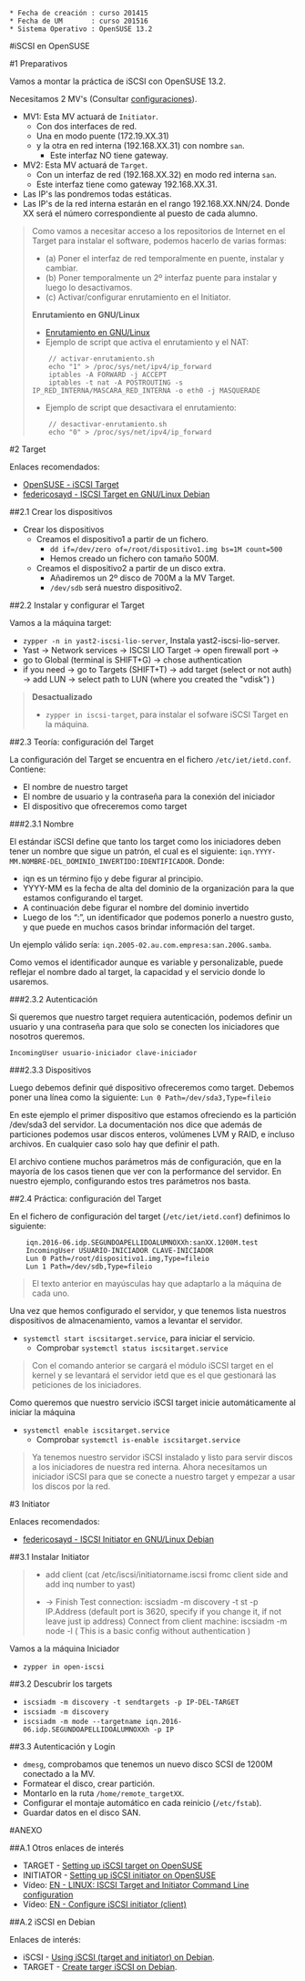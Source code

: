 ```
* Fecha de creación : curso 201415
* Fecha de UM       : curso 201516
* Sistema Operativo : OpenSUSE 13.2
```

#iSCSI en OpenSUSE

#1 Preparativos

Vamos a montar la práctica de iSCSI con OpenSUSE 13.2.

Necesitamos 2 MV's (Consultar [configuraciones](../../global/configuracion-aula109.md)).
* MV1: Esta MV actuará de `Initiator`.
    * Con dos interfaces de red. 
    * Una en modo puente (172.19.XX.31) 
    * y la otra en red interna (192.168.XX.31) con nombre `san`.
        * Este interfaz NO tiene gateway.
* MV2: Esta MV actuará de `Target`. 
    * Con un interfaz de red (192.168.XX.32) en modo red interna `san`. 
    * Este interfaz tiene como gateway 192.168.XX.31.
* Las IP's las pondremos todas estáticas.
* Las IP's de la red interna estarán en el rango 192.168.XX.NN/24.
Donde XX será el número correspondiente al puesto de cada alumno.

> Como vamos a necesitar acceso a los repositorios de Internet en el Target 
para instalar el software, podemos hacerlo de varias formas:
> * (a) Poner el interfaz de red temporalmente en puente, instalar y cambiar.
> * (b) Poner temporalmente un 2º interfaz puente para instalar y luego lo desactivamos.
> * (c) Activar/configurar enrutamiento en el Initiator.
>    
> **Enrutamiento en GNU/Linux**
>
> * [Enrutamiento en GNU/Linux](http://www.ite.educacion.es/formacion/materiales/85/cd/linux/m6/enrutamiento_en_linux.html)
> *  Ejemplo de script que activa el enrutamiento y el NAT:
> ```
>     // activar-enrutamiento.sh
>     echo "1" > /proc/sys/net/ipv4/ip_forward
>     iptables -A FORWARD -j ACCEPT
>     iptables -t nat -A POSTROUTING -s IP_RED_INTERNA/MASCARA_RED_INTERNA -o eth0 -j MASQUERADE
> ```
> *  Ejemplo de script que desactivara el enrutamiento:
> ```
>     // desactivar-enrutamiento.sh
>     echo "0" > /proc/sys/net/ipv4/ip_forward
> ```

#2 Target

Enlaces recomendados:
* [OpenSUSE - iSCSI Target](http://es.opensuse.org/iSCSI)
* [federicosayd - ISCSI Target en GNU/Linux Debian](https://federicosayd.wordpress.com/2007/09/11/instalando-un-target-iscsi/)

##2.1 Crear los dispositivos

* Crear los dispositivos
    * Creamos el dispositivo1 a partir de un fichero.
        * `dd if=/dev/zero of=/root/dispositivo1.img bs=1M count=500`
        * Hemos creado un fichero con tamaño 500M.
    * Creamos el dispositivo2 a partir de un disco extra.
        * Añadiremos un 2º disco de 700M a la MV Target.
        * `/dev/sdb` será nuestro dispositivo2.

##2.2 Instalar y configurar el Target

Vamos a la máquina target:
* `zypper -n in yast2-iscsi-lio-server`, Instala yast2-iscsi-lio-server.
* Yast -> Network services -> ISCSI LIO Target -> open firewall port -> 
* go to Global (terminal is SHIFT+G) -> chose authentication 
* if you need -> go to Targets (SHIFT+T) -> add target (select or not auth) -> add LUN -> select path to LUN (where you created the "vdisk") )
 
> **Desactualizado**
> * `zypper in iscsi-target`, para instalar el sofware iSCSI Target en la máquina.

##2.3 Teoría: configuración del Target

La configuración del Target se encuentra en el fichero `/etc/iet/ietd.conf`.
Contiene:
* El nombre de nuestro target
* El nombre de usuario y la contraseña para la conexión del iniciador
* El dispositivo que ofreceremos como target

###2.3.1 Nombre

El estándar iSCSI define que tanto los target como los iniciadores deben 
tener un nombre que sigue un patrón, 
el cual es el siguiente: `iqn.YYYY-MM.NOMBRE-DEL_DOMINIO_INVERTIDO:IDENTIFICADOR`. 
Donde:
* iqn es un término fijo y debe figurar al principio.
* YYYY-MM es la fecha de alta del dominio de la organización para la que estamos configurando el target.
* A continuación debe figurar el nombre del dominio invertido
* Luego de los “:”, un identificador que podemos ponerlo a nuestro gusto, y que 
puede en muchos casos brindar información del target.

Un ejemplo válido sería: `iqn.2005-02.au.com.empresa:san.200G.samba`.

Como vemos el identificador aunque es variable y personalizable, puede 
reflejar el nombre dado al target, la capacidad y el servicio donde lo usaremos.

###2.3.2 Autenticación

Si queremos que nuestro target requiera autenticación, podemos definir 
un usuario y una contraseña para que solo se conecten los iniciadores que nosotros queremos.

`IncomingUser usuario-iniciador clave-iniciador`

###2.3.3 Dispositivos

Luego debemos definir qué dispositivo ofreceremos como target. 
Debemos poner una línea como la siguiente: `Lun 0 Path=/dev/sda3,Type=fileio`

En este ejemplo el primer dispositivo que estamos ofreciendo es la 
partición /dev/sda3 del servidor. La documentación nos dice que además 
de particiones podemos usar discos enteros, volúmenes LVM y RAID, 
e incluso archivos. En cualquier caso solo hay que definir el path.

El archivo contiene muchos parámetros más de configuración, 
que en la mayoría de los casos tienen que ver con la performance del servidor. 
En nuestro ejemplo, configurando estos tres parámetros nos basta.

##2.4 Práctica: configuración del Target

En el fichero de configuración del target (`/etc/iet/ietd.conf`) 
definimos lo siguiente:

```
    iqn.2016-06.idp.SEGUNDOAPELLIDOALUMNOXXh:sanXX.1200M.test
    IncomingUser USUARIO-INICIADOR CLAVE-INICIADOR
    Lun 0 Path=/root/dispositivo1.img,Type=fileio
    Lun 1 Path=/dev/sdb,Type=fileio
``` 

> El texto anterior en mayúsculas hay que adaptarlo a la máquina de cada uno.

Una vez que hemos configurado el servidor, y que tenemos lista nuestros
dispositivos de almacenamiento, vamos a levantar el servidor.

* `systemctl start iscsitarget.service`, para iniciar el servicio.
    * Comprobar `systemctl status iscsitarget.service`

> Con el comando anterior se cargará el módulo iSCSI target en el kernel y se levantará 
el servidor ietd que es el que gestionará las peticiones de los iniciadores.

Como queremos que nuestro servicio iSCSI target inicie automáticamente al iniciar la máquina
* `systemctl enable iscsitarget.service`
    * Comprobar `systemctl is-enable iscsitarget.service`

> Ya tenemos nuestro servidor iSCSI instalado y listo para servir discos a los iniciadores de nuestra red interna. 
> Ahora necesitamos un iniciador iSCSI para que se conecte a nuestro target y empezar a usar los discos por la red.

#3 Initiator

Enlaces recomendados:
* [federicosayd - ISCSI Initiator en GNU/Linux Debian](http://federicosayd.wordpress.com/2007/09/13/montando-un-iniciador-iscsi-en-linux)

##3.1 Instalar Initiator

> * add client (cat /etc/iscsi/initiatorname.iscsi fromc client side and add inq number to yast)
> - -> Finish
> Test connection: iscsiadm -m discovery -t st -p IP.Address (default port is 3620, specify if you change it, if not leave just ip address)
> Connect from client machine: iscsiadm -m node -l ( This is a basic config without authentication )


Vamos a la máquina Iniciador
* `zypper in open-iscsi`

##3.2 Descubrir los targets

* `iscsiadm -m discovery -t sendtargets -p IP-DEL-TARGET`
* `iscsiadm -m discovery`
* `iscsiadm -m mode --targetname iqn.2016-06.idp.SEGUNDOAPELLIDOALUMNOXXh -p IP`

##3.3 Autenticación y Login

* `dmesg`, comprobamos que tenemos un nuevo disco SCSI de 1200M conectado a la MV.
* Formatear el disco, crear partición.
* Montarlo en la ruta `/home/remote_targetXX`.
* Configurar el montaje automático en cada reinicio (`/etc/fstab`).
* Guardar datos en el disco SAN.

#ANEXO

##A.1 Otros enlaces de interés

* TARGET - [Setting up iSCSI target on OpenSUSE](https://www.suse.com/documentation/sles10/book_sle_reference/data/sec_inst_system_iscsi_target.html)
* INITIATOR - [Setting up iSCSI initiator on OpenSUSE](https://www.suse.com/documentation/sles11/stor_admin/data/sec_inst_system_iscsi_initiator.html) 
* Vídeo: [EN - LINUX: ISCSI Target and Initiator Command Line configuration](https://youtu.be/5yMSxqUs4ys) 
* Vídeo: [EN - Configure iSCSI initiator (client)](https://youtu.be/8UojNONhQDo) 

##A.2 iSCSI en Debian

Enlaces de interés:
* iSCSI - [Using iSCSI (target and initiator) on Debian](https://www.howtoforge.com/using-iscsi-on-debian-lenny-initiator-and-target).
* TARGET - [Create targer iSCSI on Debian](https://wiki.debian.org/SAN/iSCSI/iscsitarget). 
